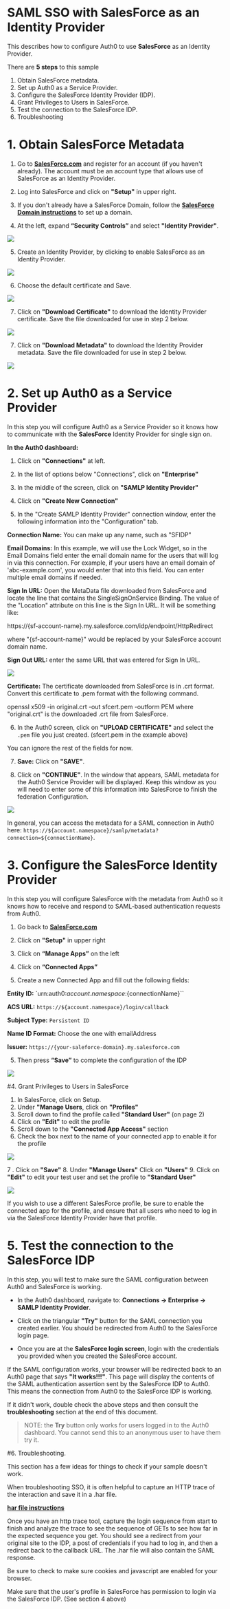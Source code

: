 # SAML SSO with SalesForce as an Identity Provider
This describes how to configure Auth0 to use __SalesForce__ as an Identity Provider.

There are **5 steps** to this sample

1. Obtain SalesForce metadata.
2. Set up Auth0 as a Service Provider.
3. Configure the SalesForce Identity Provider (IDP).
4. Grant Privileges to Users in SalesForce.
5. Test the connection to the SalesForce IDP.
6. Troubleshooting



# 1. Obtain SalesForce Metadata

1. Go to **[SalesForce.com](http://SalesForce.com)** and register for an account (if you haven't already).  The account must be an account type that allows use of SalesForce as an Identity Provider.

2. Log into SalesForce and click on **"Setup"** in upper right.

3. If you don't already have a SalesForce Domain, follow the  **[SalesForce Domain instructions](https://help.salesforce.com/apex/HTViewHelpDoc?id=domain_name_setup.htm&language=en_US)** to set up a domain.

4. At the left, expand **“Security Controls”** and select **"Identity Provider"**.

 ![](https://cdn.auth0.com/docs/img/salesforceidp-1.png)


5. Create an Identity Provider, by clicking to enable SalesForce as an Identity Provider.

 ![](https://cdn.auth0.com/docs/img/salesforceidp-2.png)

6. Choose the default certificate and Save.

 ![](https://cdn.auth0.com/docs/img/salesforceidp-3.png)

7. Click on **"Download Certificate"** to download the Identity Provider certificate.  Save the file downloaded for use in step 2 below.

 ![](https://cdn.auth0.com/docs/img/salesforceidp-4.png)

7. Click on **"Download Metadata"** to download the Identity Provider metadata.  Save the file downloaded for use in step 2 below.

 ![](https://cdn.auth0.com/docs/img/salesforceidp-5.png)


# 2. Set up Auth0 as a Service Provider

In this step you will configure Auth0 as a Service Provider so it knows how to communicate with the __SalesForce__ Identity Provider for single sign on.

**In the Auth0 dashboard:**

1. Click on **"Connections"** at left.
2. In the list of options below "Connections", click on **"Enterprise"**
3. In the middle of the screen, click on **"SAMLP Identity Provider"**
4. Click on **"Create New Connection"**


5. In the "Create SAMLP Identity Provider" connection window, enter the following information into the "Configuration" tab.

**Connection Name:** You can make up any name, such as "SFIDP"

**Email Domains:** In this example, we will use the Lock Widget, so in the Email Domains field enter the email domain name for the users that will log in via this connection.
For example, if your users have an email domain of 'abc-example.com', you would enter that into this field. You can enter multiple email domains if needed.

**Sign In URL:** Open the MetaData file downloaded from SalesForce and locate the line that contains the SingleSignOnService Binding. The value of the "Location" attribute on this line is the Sign In URL.  It will be something like:

 https://{sf-account-name}.my.salesforce.com/idp/endpoint/HttpRedirect

 where "{sf-account-name}" would be replaced by your SalesForce account domain name.


**Sign Out URL:** enter the same URL that was entered for Sign In URL.

 ![](https://cdn.auth0.com/docs/img/salesforceidp-6.png)


**Certificate:**  The certificate downloaded from SalesForce is in .crt format.
Convert this certificate to .pem format with the following command.

openssl x509 -in original.crt -out sfcert.pem -outform PEM
where "original.crt" is the downloaded .crt file from SalesForce.

6. In the Auth0 screen, click on  **"UPLOAD CERTIFICATE"**  and select the `.pem` file you just created. (sfcert.pem in the example above)

You can ignore the rest of the fields for now.

7. **Save:** Click on  **"SAVE"**.


8. Click on  **"CONTINUE"**. In the window that appears, SAML metadata for the Auth0 Service Provider will be displayed.  Keep this window as you will need to enter some of this information into SalesForce to finish the federation Configuration.

 ![](https://cdn.auth0.com/docs/img/salesforceidp-7.png)


In general, you can access the metadata for a SAML connection in Auth0 here: `https://${account.namespace}/samlp/metadata?connection=${connectionName}`.


# 3. Configure the SalesForce Identity Provider

In this step you will configure SalesForce with the metadata from Auth0 so it knows how to receive and respond to SAML-based authentication requests from Auth0.

1. Go back to **[SalesForce.com](http://salesforce.com)**

2. Click on **"Setup"** in upper right

3. Click on  **“Manage Apps”**  on the left

3. Click on  **“Connected Apps”**

4. Create a new Connected App and fill out the following fields:

**Entity ID:** `urn:auth0:${account.namespace}:${connectionName}``

**ACS URL:** `https://${account.namespace}/login/callback`

**Subject Type:** `Persistent ID`

**Name ID Format:** Choose the one with emailAddress

**Issuer:** `https://{your-saleforce-domain}.my.salesforce.com`

5. Then press  **“Save”** to complete the configuration of the IDP

 ![](https://cdn.auth0.com/docs/img/salesforceidp-8.png)



#4. Grant Privileges to Users in SalesForce

1. In SalesForce, click on Setup.
2. Under **"Manage Users**, click on **"Profiles"**
3. Scroll down to find the profile called **"Standard User"** (on page 2)
4. Click on **"Edit"** to edit the profile
5. Scroll down to the **"Connected App Access"** section
6. Check the box next to the name of your connected app to enable it for the profile

 ![](https://cdn.auth0.com/docs/img/salesforceidp-9.png)

7
. Click on **"Save"**
8. Under **"Manage Users"** Click on **"Users"**
9. Click on **"Edit"** to edit your test user and set the profile to **"Standard User"**


 ![](https://cdn.auth0.com/docs/img/salesforceidp-10.png)

If you wish to use a different SalesForce profile, be sure to enable the connected app for the profile, and ensure that all users who need to log in via the SalesForce Identity Provider have that profile.

# 5. Test the connection to the SalesForce IDP

In this step, you will test to make sure the SAML configuration between Auth0 and SalesForce is working.

* In the Auth0 dashboard, navigate to:  __Connections -> Enterprise -> SAMLP Identity Provider__.

* Click on the triangular **"Try"** button for the SAML connection you created earlier.    You should be redirected from Auth0 to the SalesForce login page.

* Once you are at the **SalesForce login screen**, login with the credentials you provided when you created the SalesForce account.

If the SAML configuration works, your browser will be redirected back to an Auth0 page that says __"It works!!!"__.  This page will display the contents of the SAML authentication assertion sent by the SalesForce IDP to Auth0.
This means the connection from Auth0 to the SalesForce IDP is working.

If it didn't work, double check the above steps and then consult the **troubleshooting** section at the end of this document.

> NOTE: the **Try** button only works for users logged in to the Auth0 dashboard.  You cannot send this to an anonymous user to have them try it.



#6. Troubleshooting.

This section has a few ideas for things to check if your sample doesn't work.


When troubleshooting SSO, it is often helpful to capture an HTTP trace of the interaction and save it in a .har file.

 **[har file instructions](/har)**

Once you have an http trace tool, capture the login sequence from start to finish and analyze the trace to see the sequence of GETs to see how far in the expected sequence you get.  You should see a redirect from your original site to the IDP, a post of credentials if you had to log in, and then a redirect back to the callback URL.  The .har file will also contain the SAML response.

Be sure to check to make sure cookies and javascript are enabled for your browser.

Make sure that the user's profile in SalesForce has permission to login via the SalesForce IDP.  (See section 4 above)
